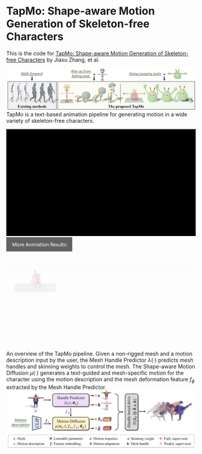 # TapMo: Shape-aware Motion Generation of Skeleton-free Characters

This is the code for [TapMo: Shape-aware Motion Generation of Skeleton-free Characters](https://arxiv.org/abs/2310.12678) by Jiaxu Zhang, et al.


![](https://github.com/Kebii/Tapmo/blob/main/gifs/teaser.jpg)
TapMo is a text-based animation pipeline for generating motion in a wide variety of skeleton-free characters.

![](https://github.com/Kebii/Tapmo/blob/main/gifs/demo1.gif)
![](https://github.com/Kebii/Tapmo/blob/main/gifs/demo2.gif)


An overview of the TapMo pipeline. Given a non-rigged mesh and a motion description input by the user, the Mesh Handle Predictor $\lambda (\cdot)$ predicts mesh handles and skinning weights to control the mesh. The Shape-aware Motion Diffusion $\mu (\cdot)$ generates a text-guided and mesh-specific motion for the character using the motion description and the mesh deformation feature ${f}_{\phi}$ extracted by the Mesh Handle Predictor.
![](https://github.com/Kebii/Tapmo/blob/main/gifs/method.jpg)
